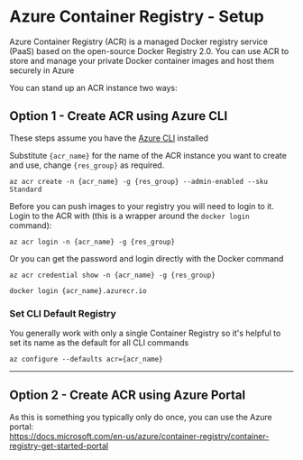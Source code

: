 # Azure Container Registry - Setup
Azure Container Registry (ACR) is a managed Docker registry service (PaaS) based on the open-source Docker Registry 2.0. You can use ACR to store and manage your private Docker container images and host them securely in Azure

You can stand up an ACR instance two ways:

## Option 1 - Create ACR using Azure CLI
These steps assume you have the [Azure CLI](https://docs.microsoft.com/en-us/cli/azure/?view=azure-cli-latest) installed

Substitute `{acr_name}` for the name of the ACR instance you want to create and use, change `{res_group}` as required.
```
az acr create -n {acr_name} -g {res_group} --admin-enabled --sku Standard
```

Before you can push images to your registry you will need to login to it.
Login to the ACR with (this is a wrapper around the `docker login` command):
```
az acr login -n {acr_name} -g {res_group}
```

Or you can get the password and login directly with the Docker command
```
az acr credential show -n {acr_name} -g {res_group}

docker login {acr_name}.azurecr.io
```

### Set CLI Default Registry
You generally work with only a single Container Registry so it's helpful to set its name as the default for all CLI commands
```
az configure --defaults acr={acr_name}
```

---

## Option 2 - Create ACR using Azure Portal
As this is something you typically only do once, you can use the Azure portal:  
https://docs.microsoft.com/en-us/azure/container-registry/container-registry-get-started-portal
